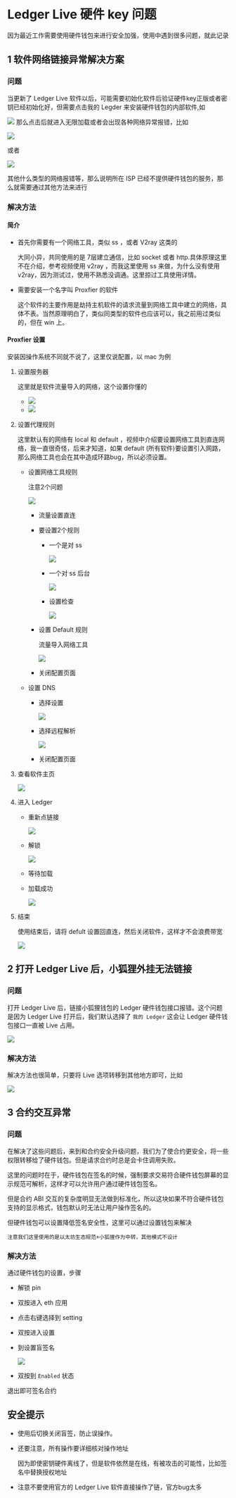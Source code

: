 # Ledger Live 硬件 key 问题
因为最近工作需要使用硬件钱包来进行安全加强，使用中遇到很多问题，就此记录
## 1 软件网络链接异常解决方案
### 问题
当更新了 Ledger Live 软件以后，可能需要初始化软件后验证硬件key正版或者密钥已经初始化好，但需要点击我的 Legder 来安装硬件钱包的内部软件,如

![](./pic/ledger.png)
那么点击后就进入无限加载或者会出现各种网络异常报错，比如

![](./pic/ledger1.png)

或者

![](./pic/ledger2.png)

其他什么类型的网络报错等，那么说明所在 ISP 已经不提供硬件钱包的服务，那么就需要通过其他方法来进行

### 解决方法
#### 简介
- 首先你需要有一个网络工具，类似 ss ，或者 V2ray 这类的

	大同小异，共同使用的是 7层建立通信，比如 socket 或者 http.具体原理这里不在介绍，参考视频使用 v2ray ，而我这里使用 ss 来做，为什么没有使用 v2ray，因为测试过，使用不熟悉没调通。这里掠过工具使用详情。
- 需要安装一个名字叫 Proxfier 的软件

	这个软件的主要作用是劫持主机软件的请求流量到网络工具中建立的网络，具体不表。当然原理明白了，类似同类型的软件也应该可以，我之前用过类似的，但在 win 上。

#### Proxfier 设置
安装因操作系统不同就不说了，这里仅说配置，以 mac 为例

1. 设置服务器

	这里就是软件流量导入的网络，这个设置你懂的

	- ![](./pic/proxfier.png)	
	- ![](./pic/proxfier-proxyserver.png)
2. 设置代理规则

	这里默认有的网络有 local 和 default ，视频中介绍要设置网络工具到直连网络，我一直很奇怪，后来才知道，如果 default (所有软件)要设置引入网路，那么网络工具也会在其中造成环路bug，所以必须设置。
	
	- 设置网络工具规则

		注意2个问题
		
		![](./pic/proxfier-proxyrule.png) 
		
		- 流量设置直连
		- 要设置2个规则
			- 一个是对 ss
			
				![](./pic/proxfier-proxyrule1.png) 
			- 一个对 ss 后台

				![](./pic/proxfier-proxyrule2.png) 
			- 设置检查

				![](./pic/proxfier-rulecheck.png)
		- 设置 Default 规则
	
			流量导入网络工具
			
			![](./pic/proxfier-proxyrule3.png) 
		- 关闭配置页面		
	- 设置 DNS
		- 选择设置
	
			![](./pic/proxfier-nameserver.png) 
		- 选择远程解析
		
			![](./pic/proxfier-nameserver2.png) 
		- 关闭配置页面
3. 查看软件主页

	![](./pic/homepage.png)
4. 进入 Ledger 
	- 重新点链接

		![](./pic/ledger3.png)
	- 解锁

		![](./pic/ledger4.png)	
	- 等待加载
	- 加载成功

		![](./pic/ledger5.png)
5. 结束

	使用结束后，请将 defult 设置回直连，然后关闭软件，这样才不会浪费带宽
	
	![](./pic/proxfier-ruleend.png)

## 2 打开 Ledger Live 后，小狐狸外挂无法链接
### 问题
打开 Ledger Live 后，链接小狐狸钱包的 Ledger 硬件钱包接口报错。这个问题是因为 Ledger Live 打开后，我们默认选择了 `我的 Ledger` 这会让 Ledger 硬件钱包接口一直被 Live 占用。

![](./pic/ledger6.png)
### 解决方法
解决方法也很简单，只要将 Live 选项转移到其他地方即可，比如

![](./pic/ledger7.png)

## 3 合约交互异常
### 问题
在解决了这些问题后，来到和合约安全升级问题，我们为了使合约更安全，将一些权限转移给了硬件钱包。但是请求合约时总是会卡住调用失败。

这里的问题时在于，硬件钱包在签名的时候，强制要求交易符合硬件钱包屏幕的显示规范可解析，这样才可以允许用户通过硬件钱包签名。

但是合约 ABI 交互的复杂度明显无法做到标准化，所以这块如果不符合硬件钱包支持的显示格式，钱包默认时无法让用户操作签名的。

但硬件钱包可以设置降低签名安全性，这里可以通过设置钱包来解决

	注意我们这里使用的是以太坊生态规范+小狐狸作为中转，其他模式不设计
### 解决方法
通过硬件钱包的设置，步骤

- 解锁 pin
- 双按进入 eth 应用
- 点击右键选择到 setting
- 双按进入设置
- 到设置盲签名

	![](./pic/hardkey.png)
- 双按到 `Enabled` 状态

退出即可签名合约

## 安全提示
- 使用后切换关闭盲签，防止误操作。
- 还要注意，所有操作要详细核对操作地址

	因为即使密钥硬件离线了，但是软件依然是在线，有被攻击的可能性，比如签名中替换授权地址
- 注意不要使用官方的 Ledger Live 软件直接操作了链，官方bug太多	
						

		
		
	
					
			
					 
						

